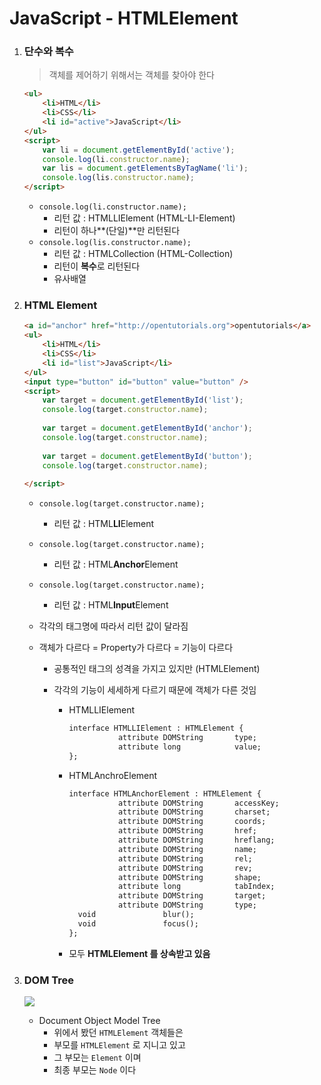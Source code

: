 # JavaScript - HTMLElement

1. ### 단수와 복수

   > 객체를 제어하기 위해서는 객체를 찾아야 한다

   ```html
   <ul>
       <li>HTML</li>
       <li>CSS</li>
       <li id="active">JavaScript</li>
   </ul>
   <script>
       var li = document.getElementById('active');
       console.log(li.constructor.name);
       var lis = document.getElementsByTagName('li');
       console.log(lis.constructor.name);
   </script>
   ```

   - `console.log(li.constructor.name);`
     - 리턴 값 : HTMLLIElement (HTML-LI-Element)
     - 리턴이 하나**(단일)**만 리턴된다
   - `console.log(lis.constructor.name);`
     - 리턴 값 : HTMLCollection (HTML-Collection)
     - 리턴이 **복수**로 리턴된다
     - 유사배열

2. ### HTML Element

   ```html
   <a id="anchor" href="http://opentutorials.org">opentutorials</a>
   <ul>
       <li>HTML</li>
       <li>CSS</li>
       <li id="list">JavaScript</li>
   </ul>
   <input type="button" id="button" value="button" />
   <script>
       var target = document.getElementById('list');
       console.log(target.constructor.name);
    
       var target = document.getElementById('anchor');
       console.log(target.constructor.name);
    
       var target = document.getElementById('button');
       console.log(target.constructor.name);
    
   </script>
   ```

   - `console.log(target.constructor.name);`

     - 리턴 값 : HTML**LI**Element

   - `console.log(target.constructor.name);`

     - 리턴 값 : HTML**Anchor**Element

   - `console.log(target.constructor.name);`

     - 리턴 값 : HTML**Input**Element

   - 각각의 태그명에 따라서 리턴 값이 달라짐

   - 객체가 다르다 = Property가 다르다 = 기능이 다르다

     - 공통적인 태그의 성격을 가지고 있지만 (HTMLElement)

     - 각각의 기능이 세세하게 다르기 때문에 객체가 다른 것임

       - HTMLLIElement

         ```html
         interface HTMLLIElement : HTMLElement {
                    attribute DOMString       type;
                    attribute long            value;
         };
         ```

       - HTMLAnchroElement

         ```html
         interface HTMLAnchorElement : HTMLElement {
                    attribute DOMString       accessKey;
                    attribute DOMString       charset;
                    attribute DOMString       coords;
                    attribute DOMString       href;
                    attribute DOMString       hreflang;
                    attribute DOMString       name;
                    attribute DOMString       rel;
                    attribute DOMString       rev;
                    attribute DOMString       shape;
                    attribute long            tabIndex;
                    attribute DOMString       target;
                    attribute DOMString       type;
           void               blur();
           void               focus();
         };
         ```

       - 모두 **HTMLElement 를 상속받고 있음**

3. ### DOM Tree

   ![](https://i.imgur.com/64HB6xI.png)

   - Document Object Model Tree
     - 위에서 봤던 `HTMLElement` 객체들은
     - 부모를 `HTMLElement` 로 지니고 있고
     - 그 부모는 `Element` 이며
     - 최종 부모는 `Node` 이다
